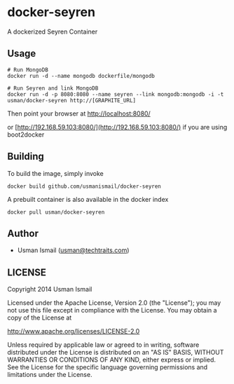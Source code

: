 docker-seyren
=============

A dockerized Seyren Container

## Usage

```
# Run MongoDB
docker run -d --name mongodb dockerfile/mongodb

# Run Seyren and link MongoDB
docker run -d -p 8080:8080 --name seyren --link mongodb:mongodb -i -t usman/docker-seyren http://[GRAPHITE_URL]
```
Then point your browser at [http://localhost:8080/](http://localhost:8080/)

or [http://192.168.59.103:8080/](http://192.168.59.103:8080/) if you are using boot2docker

## Building

To build the image, simply invoke

    docker build github.com/usmanismail/docker-seyren

A prebuilt container is also available in the docker index

    docker pull usman/docker-seyren
    
## Author

  * Usman Ismail (<usman@techtraits.com>)

## LICENSE

Copyright 2014 Usman Ismail

Licensed under the Apache License, Version 2.0 (the "License");
you may not use this file except in compliance with the License.
You may obtain a copy of the License at

  http://www.apache.org/licenses/LICENSE-2.0

Unless required by applicable law or agreed to in writing, software
distributed under the License is distributed on an "AS IS" BASIS,
WITHOUT WARRANTIES OR CONDITIONS OF ANY KIND, either express or implied.
See the License for the specific language governing permissions and
limitations under the License.
    

